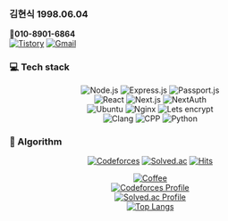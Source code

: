 <div>
<div>

### 김현식 1998.06.04  
📱<b>010-8901-6864</b>  
[![Tistory]](https://oculis.tistory.com) [![Gmail]](mailto:oculis0925@yonsei.ac.kr) 

### 💻 Tech stack
<div align="center">
  
![Node.js] ![Express.js] ![Passport.js]  
![React] ![Next.js] ![NextAuth]  
![Ubuntu] ![Nginx] ![Lets encrypt]  
![Clang] ![CPP] ![Python]  

</div>

  <!--
Contact me whenever you want  
<i>[about oculis](https://latina.bab2min.pe.kr/xe/lk/oculus?form=oculis)</i>

## 1. :biking_man: C99  
[BOJ](https://solved.ac/oculis) 플1!  
[Codeforces](https://github.com/oculi-s/Codeforces) 으응애애  
  
## 2. :computer: JS Html CSS
[Blog](https://github.com/oculi-s/sample) 데이터가 암호화된 블로그 구성  
[Tree](https://github.com/oculi-s/tree) 실시간 트리구조 변환기 제작  
[Flea market](https://github.com/oculi-s/flea_market) 쇼핑몰 데모 제작  
  
## 3. :running_man: Python
[Programmers](https://github.com/oculi-s/Programmers) L3, L4  

## 4. :iphone: Swift 응애  
## 5. :robot: MATLAB 응애  
-->

### 🧠 Algorithm
</div>
<div align="center">

[![Codeforces]](https://codeforces.com/profile/oculis)
[![Solved.ac]](https://solved.ac/oculis)
[![Hits](https://hits.seeyoufarm.com/api/count/incr/badge.svg?url=https%3A%2F%2Fgithub.com%2Foculis0925&count_bg=%23000000&title_bg=%23D32424&icon=&icon_color=%23FF5555&title=hits&edge_flat=false)](https://hits.seeyoufarm.com)

[![Coffee]](https://www.buymeacoffee.com/oculis)  
[![Codeforces Profile](https://cf.leed.at?id=oculis)](https://codeforces.com/profile/oculis)  
[![Solved.ac Profile](http://mazassumnida.wtf/api/v2/generate_badge?boj=oculis)](https://solved.ac/oculis/)  
[![Top Langs](https://github-readme-stats.vercel.app/api/top-langs/?username=oculi-s&layout=compact&hide_border=true&theme=dark&count_private=true)](https://github.com/anuraghazra/github-readme-stats)

</div>
</div>


[Gmail]: https://img.shields.io/badge/Gmail-EA4335?logo=gmail&logoColor=fff&style=for-the-badge
[Tistory]: https://img.shields.io/badge/Tistory-000?logo=tistory&logoColor=fff&style=for-the-badge
[Node.js]: https://img.shields.io/badge/Node.js-393?logo=nodedotjs&logoColor=fff&style=for-the-badge
[Express.js]: https://img.shields.io/badge/Express-000?logo=express&logoColor=fff&style=for-the-badge
[Passport.js]: https://img.shields.io/badge/Passport-34E27A?logo=passport&logoColor=000&style=for-the-badge
[React]: https://img.shields.io/badge/React-61DAFB?logo=react&logoColor=000&style=for-the-badge
[Next.js]: https://img.shields.io/badge/Next.js-000?logo=nextdotjs&logoColor=fff&style=for-the-badge
[NextAuth]: https://img.shields.io/badge/NextAuth-000000?style=for-the-badge&logo=nextdotjs&logoColor=white
[Ubuntu]: https://img.shields.io/badge/Ubuntu-E95420?logo=ubuntu&logoColor=fff&style=for-the-badge
[Nginx]: https://img.shields.io/badge/NGINX-009639?logo=nginx&logoColor=fff&style=for-the-badge
[Lets encrypt]: https://img.shields.io/badge/Let's%20Encrypt-003A70?logo=letsencrypt&logoColor=fff&style=for-the-badge
[CPP]: https://img.shields.io/badge/C%2B%2B-00599C?logo=cplusplus&logoColor=fff&style=for-the-badge
[Python]: https://img.shields.io/badge/python-3670A0?style=for-the-badge&logo=python&logoColor=ffdd54
[Clang]: https://img.shields.io/badge/C-A8B9CC?logo=c&logoColor=fff&style=for-the-badge
[Coffee]: https://www.buymeacoffee.com/assets/img/custom_images/orange_img.png
[CodeForces]: https://badges.joonhyung.xyz/codeforces/oculis.svg
[Solved.ac]: http://mazassumnida.wtf/api/mini/generate_badge?boj=oculis
